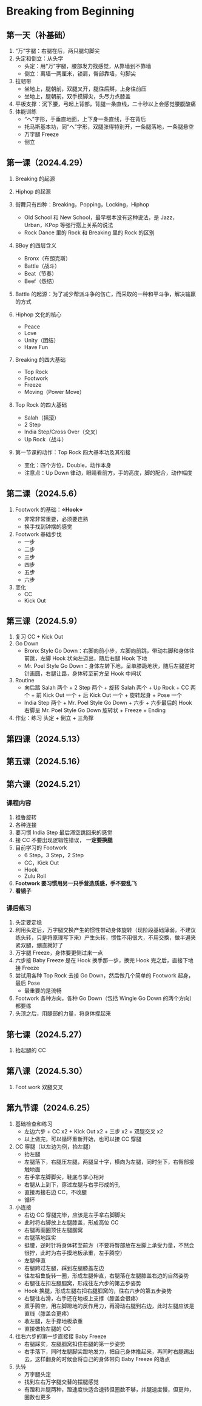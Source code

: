 # Breaking from Beginning

## 第一天（补基础）

1. “万”字腿：右腿在后，两只腿勾脚尖
2. 头定和倒立：从头学
   - 头定：用“万”字腿，腰部发力找感觉，从靠墙到不靠墙
   - 倒立：离墙一两厘米，锁肩，臀部靠墙，勾脚尖
3. 拉韧带
   - 坐地上，腿朝前，双腿叉开，腿往后掰，上身往前压
   - 坐地上，腿朝前，双手摸脚尖，头尽力点膝盖
4. 平板支撑：沉下腰，弓起上背部，背腿一条直线，二十秒以上会感觉腰腹酸痛
5. 体能训练
   - “へ”字形，手垂直地面，上下身一条直线，手在背后
   - 托马斯基本功，同“へ”字形，双腿张得特别开，一条腿落地，一条腿悬空
   - 万字腿 Freeze
   - 倒立

## 第一课（2024.4.29）

1. Breaking 的起源

2. Hiphop 的起源

3. 街舞只有四种：Breaking，Popping，Locking，Hiphop
   - Old School 和 New School，最早根本没有这种说法，是 Jazz，Urban，KPop 等强行搭上关系的说法
   - Rock Dance 里的 Rock 和 Breaking 里的 Rock 的区别
4. BBoy 的四层含义
   - Bronx（布朗克斯）
   - Battle（战斗）
   - Beat（节奏）
   - Beef（怨结）
5. Battle 的起源：为了减少帮派斗争的伤亡，而采取的一种和平斗争，解决输赢的方式

6. Hiphop 文化的核心
   - Peace
   - Love
   - Unity（团结）
   - Have Fun
7. Breaking 的四大基础
   - Top Rock
   - Footwork
   - Freeze
   - Moving（Power Move）
8. Top Rock 的四大基础
   - Salah（摇滚）
   - 2 Step
   - India Step/Cross Over（交叉）
   - Up Rock（战斗）
9. 第一节课的动作：Top Rock 四大基本功及其衔接
   - 变化：四个方位，Double，动作本身
   - 注意点：Up Down 律动，眼睛看前方，手的高度，脚的配合，动作幅度

## 第二课（2024.5.6）

1. Footwork 的基础：**⭐️Hook⭐️**
   - 非常非常重要，必须要连熟
   - 换手找到钟摆的感觉
2. Footwork 基础步伐
   - 一步
   - 二步
   - 三步
   - 四步
   - 五步
   - 六步
3. 变化
   - CC
   - Kick Out

## 第三课（2024.5.9）

1. 复习 CC + Kick Out
2. Go Down
   - Bronx Style Go Down：右脚向前小步，左脚向前跳，带动右脚和身体往前跳，左脚 Hook 状向左迈出，随后右腿 Hook 下地
   - Mr. Poel Style Go Down：身体左转下地，呈单膝跪地状，随后左腿逆时针画圆，右腿让路，身体转至前方呈 Hook 中间状
3. Routine
   - 向后踏 Salah 两个 + 2 Step 两个 + 旋转 Salah 两个 + Up Rock + CC 两个 + 前 Kick Out 一个 + 后 Kick Out 一个 + 旋转起身 + Pose 一个
   - India Step 两个 + Mr. Poel Style Go Down + 六步 + 六步最后的 Hook 右脚呈 Mr. Poel Style Go Down 旋转状 + Freeze + Ending
4. 作业：练习 头定 + 倒立 + 三角撑

## 第四课（2024.5.13）

## 第五课（2024.5.16）

## 第六课（2024.5.21）

### 课程内容

1. 祖鲁旋转
2. 各种连接
3. 要习惯 India Step 最后滞空跳回来的感觉
4. 接 CC 不要出现逻辑性错误， **一定要换腿**
5. 目前学习的 Footwork
   - 6 Step，3 Step，2 Step
   - CC，Kick Out
   - Hook
   - Zulu Roll
6. **Footwork 要习惯用另一只手营造质感，手不要乱飞**
7. **看镜子**

### 课后练习

1. 头定要定稳
2. 利用头定后，万字腿交换产生的惯性带动身体旋转（现阶段基础薄弱，不建议练头转，只是将原理写下来）产生头转，惯性不用很大，不用交换，做半遍夹紧双腿，绷直就好了
3. 万字腿 Freeze，身体要更侧过来一点
4. 六步接 Baby Freeze 是在 Hook 换手那一步，换完 Hook 完之后，直接下地接 Freeze
5. 尝试用各种 Top Rock 去接 Go Down，然后做几个简单的 Footwork 起身，最后 Pose
   - 最重要的是流畅
6. Footwork 各种方向，各种 Go Down（包括 Wingle Go Down 的两个方向）都要练
7. 头顶之后，用腿部的力量，将身体撑起来

## 第七课（2024.5.27）

1. 抬起腿的 CC

## 第八课（2024.5.30）

1. Foot work 双腿交叉

## 第九节课（2024.6.25）

1. 基础检查和练习
   - 左边六步 + CC x2 + Kick Out x2 + 三步 x2 + 双腿交叉 x2
   - 以上做完，可以循环重新开始，也可以接 CC 穿腿
2. CC 穿腿（以左边为例，抬左腿）
   - 抬左腿
   - 左腿落下，右腿压左腿，两腿呈十字，横向为左腿，同时坐下，右臀部接触地面
   - 右手拿左脚脚尖，鞋底与掌心相对
   - 右腿从上到下，穿过左腿与右手形成的孔
   - 直接再接右边 CC，不收腿
   - 循环
3. 小连接
   - 右边 CC 穿腿完毕，应该是左手拿右脚脚尖
   - 此时将右脚放上左腿膝盖，形成高位 CC
   - 右腿再画圈顶住左腿腘窝
   - 右腿落地踩实
   - 挺腰，逆时针将身体转至前方（不要将臀部放在左脚上承受力量，不然会很拧，此时为右手摸地板承重，左手腾空）
   - 左腿伸直
   - 右腿跨过左腿，踩到左腿膝盖左边
   - 往左祖鲁旋转一圈，形成左腿伸直，右腿落在左腿膝盖右边的自然姿势
   - 右腿往左扣左腿腘窝，形成往左六步的第五步姿势
   - Hook 换腿，形成左腿右扣右腿腘窝的，往右六步的第五步姿势
   - 右腿往右滑，右手还在地板上支撑（膝盖会很疼）
   - 双手腾空，用左脚蹬地的反作用力，再滑动右腿到右边，此时左腿应该是直线（膝盖会更疼）
   - 收左腿，左手撑地板承重
   - 直接做抬左腿的 CC
4. 往右六步的第一步直接接 Baby Freeze
   - 右腿踩实，左腿腘窝扣住右腿的第一步姿势
   - 右手落下，同时左腿脚尖蹬地发力，把自己身体推起来，再同时右腿踢出去，这样翻身的时候会将自己的身体带向 Baby Freeze 的落点
5. 头转
   - 万字腿头定
   - 找到左右万字腿交替的摆腿感觉
   - 有蹬和并腿两种，蹬速度快适合速转但圈数不够，并腿速度慢，但更帅，圈数也更多
